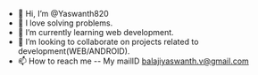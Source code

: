 - 👋 Hi, I’m @Yaswanth820
- 👀 I love solving problems.
- 🌱 I’m currently learning web development.
- 💞️ I’m looking to collaborate on projects related to development(WEB/ANDROID).
- 📫 How to reach me -- My mailID balajiyaswanth.v@gmail.com

<!---
Yaswanth820/Yaswanth820 is a ✨ special ✨ repository because its `README.md` (this file) appears on your GitHub profile.
You can click the Preview link to take a look at your changes.
--->
